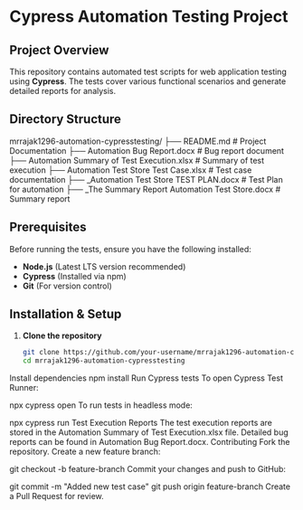 # **Cypress Automation Testing Project**  

## **Project Overview**  
This repository contains automated test scripts for web application testing using **Cypress**. The tests cover various functional scenarios and generate detailed reports for analysis.  

## **Directory Structure**  
mrrajak1296-automation-cypresstesting/ ├── README.md # Project Documentation ├── Automation Bug Report.docx # Bug report document ├── Automation Summary of Test Execution.xlsx # Summary of test execution ├── Automation Test Store Test Case.xlsx # Test case documentation ├── _Automation Test Store TEST PLAN.docx # Test Plan for automation ├── _The Summary Report Automation Test Store.docx # Summary report 



## **Prerequisites**  
Before running the tests, ensure you have the following installed:  
- **Node.js** (Latest LTS version recommended)  
- **Cypress** (Installed via npm)  
- **Git** (For version control)  

## **Installation & Setup**  
1. **Clone the repository**  
   ```sh
   git clone https://github.com/your-username/mrrajak1296-automation-cypresstesting.git
   cd mrrajak1296-automation-cypresstesting
Install dependencies
npm install
Run Cypress tests
To open Cypress Test Runner:

npx cypress open
To run tests in headless mode:

npx cypress run
Test Execution Reports
The test execution reports are stored in the Automation Summary of Test Execution.xlsx file.
Detailed bug reports can be found in Automation Bug Report.docx.
Contributing
Fork the repository.
Create a new feature branch:

git checkout -b feature-branch
Commit your changes and push to GitHub:

git commit -m "Added new test case"
git push origin feature-branch
Create a Pull Request for review.
